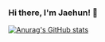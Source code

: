 <div>
<h3>
Hi there, I'm Jaehun! 👋
</h3>
</div>

[![Anurag's GitHub stats](https://github-readme-stats.vercel.app/api?username=MINDA01&show_icons=true&hide=stars&count_private=true)](https://github.com/anuraghazra/github-readme-stats)
